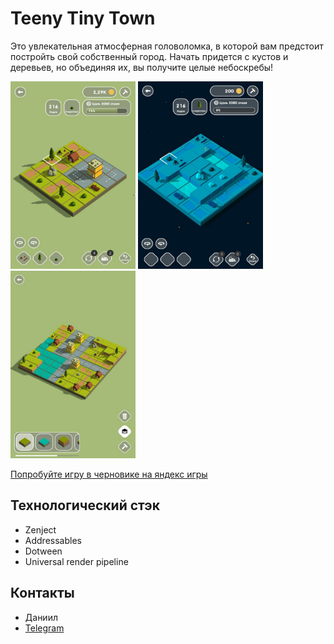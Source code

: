# Teeny Tiny Town
Это увлекательная атмосферная головоломка, в которой вам предстоит постройть свой собственный город. Начать придется с кустов и деревьев, но объединяя их, вы получите целые небоскребы!

 <p>
    <img src="https://github.com/Virvon/Teeny_Tiny_Town/blob/master/Screenshots/photo_3_2024-11-20_09-15-35.png" alt="Screenshot" width="200" height="300">
    <img src="https://github.com/Virvon/Teeny_Tiny_Town/blob/master/Screenshots/photo_1_2024-11-20_09-15-35.png" alt="Screenshot"  width="200" height="300">
    <img src="https://github.com/Virvon/Teeny_Tiny_Town/blob/master/Screenshots/photo_2_2024-11-20_09-15-35.png" alt="Screenshot"  width="200" height="300">
  </p>

[Попробуйте игру в черновике на яндекс игры](https://yandex.ru/games/app/385474?draft=true&lang=ru)

## Технологический стэк
- Zenject
- Addressables
- Dotween
- Universal render pipeline

## Контакты
- Даниил
- [Telegram](https://t.me/Virvon)
